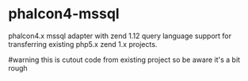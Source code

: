 # phalcon4-mssql
phalcon4.x mssql adapter with zend 1.12 query language support for transferring existing php5.x zend 1.x projects.

#warning
this is cutout code from existing project so be aware it's a bit rough
